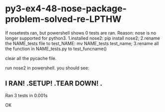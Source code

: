 # py3-ex4-48-nose-package-problem-solved-re-LPTHW
If nosetests ran, but powershell shows 0 tests are ran.
Reason: nose is no longer supported for python3.
1.installed nose2: pip install nose2;
2.rename the NAME_tests file to test_NAME: mv NAME_tests test_name;
3.rename all the function in NAME_tests.py to test_funcname()

clear all the pycache file.

run nose2 in powershell. you should see:

I RAN!
.SETUP!
.TEAR DOWN!
.
----------------------------------------------------------------------
Ran 3 tests in 0.001s

OK
